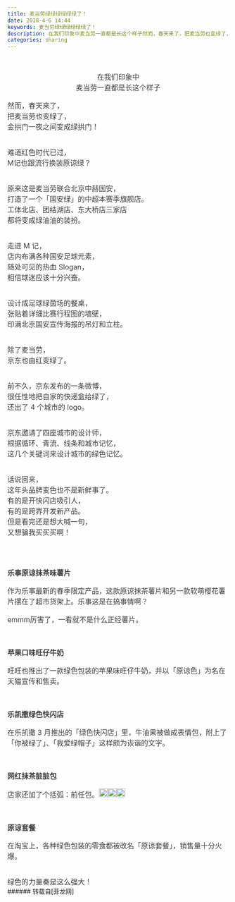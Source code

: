 ```yaml
---
title: 麦当劳绿绿绿绿绿绿了！
date: 2018-4-6 14:44
keywords: 麦当劳绿绿绿绿绿绿了！
description: 在我们印象中麦当劳一直都是长这个样子然而，春天来了，把麦当劳也变绿了，金拱门一夜之间变成绿拱门！难道红色时代已过，M记也跟流行换装原谅绿？原来这是麦当劳联合北京中赫国安，打造了一个「国安绿」的中超本赛季旗舰店。工体北店、团结湖店、东大桥店三家店都将变成绿油油的装扮。走进 M 记，店内布满各种国安足球元素，随处可见的热血 Slogan，相信球迷应该十分兴奋。设计成足球绿茵场的餐桌，张贴着详细比赛行程图的墙壁，印满北京国安宣传海报的吊灯和立柱。除了麦当劳，京东也由红变绿了。前不久，京东发布的一条微博，很任性地把自家的快递盒给绿了，还出了 4 个城市的 logo。京东邀请了四座城市的设计师，根据循环、青流、线条和城市记忆，这几个关键词来设计城市的绿色记忆。话说回来，这年头品牌变色也不是新鲜事了。有的是开快闪店吸引人，有的是跨界开发新产品。但是看完还是想大喊一句，又想骗我买买买啊！乐事原谅抹茶味薯片作为乐事最新的春季限定产品，这款原谅抹茶薯片和另一款软萌樱花薯片摆在了超市货架上。乐事这是在搞事情啊？emmm厉害了，一看就不是什么正经薯片。苹果口味旺仔牛奶旺旺也推出了一款绿色包装的苹果味旺仔牛奶，并以「原谅色」为名在天猫宣传和售卖。乐凯撒绿色快闪店在乐凯撒 3 月推出的「绿色快闪店」里，牛油果被做成表情包，附上了「你被绿了」、「我爱绿帽子」这样颇为诙谐的文字。网红抹茶脏脏包店家还加了个括弧：前任包。原谅套餐在淘宝上，各种绿色包装的零食都被改名「原谅套餐」，销售量十分火爆。绿色的力量奏是这么强大！
categories: sharing
---
```

<td class="t_f" id="postmessage_1233058">

<br/>
<br/>
<div align="center"><font style="color:rgb(62, 62, 62)"><font face="&amp;quot;"><font style="font-size:16px">在我们印象中<br/>
</font></font></font></div><div align="center"><font style="color:rgb(62, 62, 62)"><font face="&amp;quot;"><font style="font-size:16px">麦当劳一直都是长这个样子</font></font></font></div><div align="center"><div align="left"><font style="color:rgb(62, 62, 62)"><font face="&amp;quot"><font style="font-size:16px"><img alt="" border="0" class="zoom" data-cf-modified-4706dded087fe53cff66f3bc-="" file="https://mmbiz.qpic.cn/mmbiz_jpg/1Eo86IE01wmGZC84psRJcxG9Z1P4CfdqAwKbkvFSPrz8vGZSficcuL5mfJR9ibVBJtic9mu6IhoHd0Ib4VGW5l0dg/640" id="aimg_WOYjl" lazyloadthumb="1" onclick="" onmouseover="" src="https://mmbiz.qpic.cn/mmbiz_jpg/1Eo86IE01wmGZC84psRJcxG9Z1P4CfdqAwKbkvFSPrz8vGZSficcuL5mfJR9ibVBJtic9mu6IhoHd0Ib4VGW5l0dg/640"/></font></font></font></div><br/>
<div align="left"><font style="color:rgb(62, 62, 62)"><font face="&amp;quot"><font style="font-size:16px">然而，春天来了，</font></font></font></div><div align="left"><font style="color:rgb(62, 62, 62)"><font face="&amp;quot"><font style="font-size:16px">把麦当劳也变绿了，</font></font></font></div><div align="left"><font style="color:rgb(62, 62, 62)"><font face="&amp;quot"><font style="font-size:16px">金拱门一夜之间变成绿拱门！</font></font></font></div><br/>
<div align="left"><font style="color:rgb(62, 62, 62)"><font face="&amp;quot"><font style="font-size:16px"><img alt="" border="0" class="zoom" data-cf-modified-4706dded087fe53cff66f3bc-="" file="https://mmbiz.qpic.cn/mmbiz_jpg/9Wy876Ck3kiaN3LqeTFfh2BxsHN7ibE3icrnnVDxaDSTZH2PUOQIH1KI5zkDkkVYUOgiaYtI4IZT6mga4GmE5CzN7g/640" id="aimg_uUlJD" lazyloadthumb="1" onclick="" onmouseover="" src="https://mmbiz.qpic.cn/mmbiz_jpg/9Wy876Ck3kiaN3LqeTFfh2BxsHN7ibE3icrnnVDxaDSTZH2PUOQIH1KI5zkDkkVYUOgiaYtI4IZT6mga4GmE5CzN7g/640"/></font></font></font></div><br/>
<div align="left"><font style="color:rgb(62, 62, 62)"><font face="&amp;quot"><font style="font-size:16px">难道红色时代已过，</font></font></font></div><div align="left"><font style="color:rgb(62, 62, 62)"><font face="&amp;quot"><font style="font-size:16px">M记也跟流行换装原谅绿？</font></font></font></div><br/>
<div align="left"><font style="color:rgb(62, 62, 62)"><font face="&amp;quot"><font style="font-size:16px"><img alt="" border="0" class="zoom" data-cf-modified-4706dded087fe53cff66f3bc-="" file="https://mmbiz.qpic.cn/mmbiz_jpg/1Eo86IE01wmGZC84psRJcxG9Z1P4Cfdq5K7AzGqCsNdA3TWfxhX8DuFQ9e6gwvlE9CmiaGeibNd7LVrvuqP7hExw/640" id="aimg_ZMR8D" lazyloadthumb="1" onclick="" onmouseover="" src="https://mmbiz.qpic.cn/mmbiz_jpg/1Eo86IE01wmGZC84psRJcxG9Z1P4Cfdq5K7AzGqCsNdA3TWfxhX8DuFQ9e6gwvlE9CmiaGeibNd7LVrvuqP7hExw/640"/></font></font></font></div><br/>
<div align="left"><font style="color:rgb(62, 62, 62)"><font face="&amp;quot"><font style="font-size:16px">原来这是麦当劳联合北京中赫国安，</font></font></font></div><div align="left"><font style="color:rgb(62, 62, 62)"><font face="&amp;quot"><font style="font-size:16px">打造了一个「国安绿」的中超本赛季旗舰店。</font></font></font></div><div align="left"><font style="color:rgb(62, 62, 62)"><font face="&amp;quot"><font style="font-size:16px">工体北店、团结湖店、东大桥店三家店</font></font></font></div><div align="left"><font style="color:rgb(62, 62, 62)"><font face="&amp;quot"><font style="font-size:16px">都将变成绿油油的装扮。</font></font></font></div><br/>
<div align="left"><font style="color:rgb(62, 62, 62)"><font face="&amp;quot"><font style="font-size:16px"><img alt="" border="0" class="zoom" data-cf-modified-4706dded087fe53cff66f3bc-="" file="https://mmbiz.qpic.cn/mmbiz_png/wtMapcwyptFfhIgLLNic1SxezCerzqciaib4J6vWvKicia4sKK4C2alqAajJ2jLXCuzdZaJkjdrQJFxG9Y4icZRp2uFg/640" id="aimg_WJ1H0" lazyloadthumb="1" onclick="" onmouseover="" src="https://mmbiz.qpic.cn/mmbiz_png/wtMapcwyptFfhIgLLNic1SxezCerzqciaib4J6vWvKicia4sKK4C2alqAajJ2jLXCuzdZaJkjdrQJFxG9Y4icZRp2uFg/640"/></font></font></font></div><br/>
<div align="left"><font style="color:rgb(62, 62, 62)"><font face="&amp;quot"><font style="font-size:16px">走进 M 记，</font></font></font></div><div align="left"><font style="color:rgb(62, 62, 62)"><font face="&amp;quot"><font style="font-size:16px">店内布满各种国安足球元素，</font></font></font></div><div align="left"><font style="color:rgb(62, 62, 62)"><font face="&amp;quot"><font style="font-size:16px">随处可见的热血 Slogan，</font></font></font></div><div align="left"><font style="color:rgb(62, 62, 62)"><font face="&amp;quot"><font style="font-size:16px">相信球迷应该十分兴奋。</font></font></font></div><br/>
<div align="left"><font style="color:rgb(62, 62, 62)"><font face="&amp;quot"><font style="font-size:16px"><img alt="" border="0" class="zoom" data-cf-modified-4706dded087fe53cff66f3bc-="" file="https://mmbiz.qpic.cn/mmbiz_gif/HRQibrjv5JgfycX23ibDlmvMvwXqv86rqk8JEnHAibw2BsLfkJCDUdkToI5F9cKScljhr0gn5CRJJNVwqol8sV1tw/640" id="aimg_q0P1q" lazyloadthumb="1" onclick="" onmouseover="" src="https://mmbiz.qpic.cn/mmbiz_gif/HRQibrjv5JgfycX23ibDlmvMvwXqv86rqk8JEnHAibw2BsLfkJCDUdkToI5F9cKScljhr0gn5CRJJNVwqol8sV1tw/640"/><br/>
</font></font></font></div><br/>
<div align="left"><font style="color:rgb(62, 62, 62)"><font face="&amp;quot"><font style="font-size:16px">设计成足球绿茵场的餐桌，</font></font></font></div><div align="left"><font style="color:rgb(62, 62, 62)"><font face="&amp;quot"><font style="font-size:16px">张贴着详细比赛行程图的墙壁，</font></font></font></div><div align="left"><font style="color:rgb(62, 62, 62)"><font face="&amp;quot"><font style="font-size:16px">印满北京国安宣传海报的吊灯和立柱。</font></font></font></div><br/>
<div align="left"><font style="color:rgb(62, 62, 62)"><font face="&amp;quot"><font style="font-size:16px"><img alt="" border="0" class="zoom" data-cf-modified-4706dded087fe53cff66f3bc-="" file="https://mmbiz.qpic.cn/mmbiz_png/HRQibrjv5JgfycX23ibDlmvMvwXqv86rqkzrBqBnER4pJKZrnicPcuZTtlMiaN1sGHVc7jaqXLvPRfpz3vVtnGNxPw/640" id="aimg_H39Nf" lazyloadthumb="1" onclick="" onmouseover="" src="https://mmbiz.qpic.cn/mmbiz_png/HRQibrjv5JgfycX23ibDlmvMvwXqv86rqkzrBqBnER4pJKZrnicPcuZTtlMiaN1sGHVc7jaqXLvPRfpz3vVtnGNxPw/640"/></font></font></font></div><div align="left"><font style="color:rgb(62, 62, 62)"><font face="&amp;quot"><font style="font-size:16px"><img alt="" border="0" class="zoom" data-cf-modified-4706dded087fe53cff66f3bc-="" file="https://mmbiz.qpic.cn/mmbiz_jpg/tPvspUrO01RtaN58a8he8JCTjAPEqOLCTjbGyic5a7Xr66GKxo2YV2E4v42muH6gdRudPunX9SFa66HV3Ev60zQ/640" id="aimg_s53zq" lazyloadthumb="1" onclick="" onmouseover="" src="https://mmbiz.qpic.cn/mmbiz_jpg/tPvspUrO01RtaN58a8he8JCTjAPEqOLCTjbGyic5a7Xr66GKxo2YV2E4v42muH6gdRudPunX9SFa66HV3Ev60zQ/640"/></font></font></font></div><div align="left"><font style="color:rgb(62, 62, 62)"><font face="&amp;quot"><font style="font-size:16px"><img alt="" border="0" class="zoom" data-cf-modified-4706dded087fe53cff66f3bc-="" file="https://mmbiz.qpic.cn/mmbiz_png/HRQibrjv5JgfycX23ibDlmvMvwXqv86rqkkfOg9PHgVplEEELRicIb2NiauXltqVClJJtJxrJic8rKyflN473Mby8icw/640" id="aimg_p5XRS" lazyloadthumb="1" onclick="" onmouseover="" src="https://mmbiz.qpic.cn/mmbiz_png/HRQibrjv5JgfycX23ibDlmvMvwXqv86rqkkfOg9PHgVplEEELRicIb2NiauXltqVClJJtJxrJic8rKyflN473Mby8icw/640"/></font></font></font></div><div align="left"><font style="color:rgb(62, 62, 62)"><font face="&amp;quot"><font style="font-size:16px"><img alt="" border="0" class="zoom" data-cf-modified-4706dded087fe53cff66f3bc-="" file="https://mmbiz.qpic.cn/mmbiz_jpg/rVFoLP7R6w83t1BIk4wb9rqGMyuHn31JPu6qAYtkSicWsWM1icuMkFLrvIMBbV1kDIzlpgSFKgs2dp7H9icgX1Mzg/640" id="aimg_CJ6pV" lazyloadthumb="1" onclick="" onmouseover="" src="https://mmbiz.qpic.cn/mmbiz_jpg/rVFoLP7R6w83t1BIk4wb9rqGMyuHn31JPu6qAYtkSicWsWM1icuMkFLrvIMBbV1kDIzlpgSFKgs2dp7H9icgX1Mzg/640"/></font></font></font></div><div align="left"><font style="color:rgb(62, 62, 62)"><font face="&amp;quot"><font style="font-size:16px"><img alt="" border="0" class="zoom" data-cf-modified-4706dded087fe53cff66f3bc-="" file="https://mmbiz.qpic.cn/mmbiz_jpg/rVFoLP7R6w83t1BIk4wb9rqGMyuHn31JsKeo8j3iajHkOaf6iatSy8lic7jh8B0LAQ8SFRJIjgr6ua6ZGbcD3Mbug/640" id="aimg_dJ9jJ" lazyloadthumb="1" onclick="" onmouseover="" src="https://mmbiz.qpic.cn/mmbiz_jpg/rVFoLP7R6w83t1BIk4wb9rqGMyuHn31JsKeo8j3iajHkOaf6iatSy8lic7jh8B0LAQ8SFRJIjgr6ua6ZGbcD3Mbug/640"/></font></font></font></div><div align="left"><font style="color:rgb(62, 62, 62)"><font face="&amp;quot"><font style="font-size:16px"><img alt="" border="0" class="zoom" data-cf-modified-4706dded087fe53cff66f3bc-="" file="https://mmbiz.qpic.cn/mmbiz_jpg/rVFoLP7R6w83t1BIk4wb9rqGMyuHn31JacbCnqWoQ418a7XTRsdVhmAqKQyDTre26cXG7SiadMMibJTlia8ah8yWQ/640" id="aimg_d71ax" lazyloadthumb="1" onclick="" onmouseover="" src="https://mmbiz.qpic.cn/mmbiz_jpg/rVFoLP7R6w83t1BIk4wb9rqGMyuHn31JacbCnqWoQ418a7XTRsdVhmAqKQyDTre26cXG7SiadMMibJTlia8ah8yWQ/640"/></font></font></font></div><br/>
<div align="left"><font style="color:rgb(62, 62, 62)"><font face="&amp;quot"><font style="font-size:16px">除了麦当劳，</font></font></font></div><div align="left"><font style="color:rgb(62, 62, 62)"><font face="&amp;quot"><font style="font-size:16px">京东也由红变绿了。</font></font></font></div><br/>
<div align="left"><font style="color:rgb(62, 62, 62)"><font face="&amp;quot"><font style="font-size:16px"><img alt="" border="0" class="zoom" data-cf-modified-4706dded087fe53cff66f3bc-="" file="https://mmbiz.qpic.cn/mmbiz_jpg/tuEPiaSvqBDakibhicRGgHZbKo15Bmut4SLM7yIDrNk9X5Wdct3CDXuib6QNLm4N0Hd8NnC0CkseJjjqQzlJmPOWHg/640" id="aimg_mz424" lazyloadthumb="1" onclick="" onmouseover="" src="https://mmbiz.qpic.cn/mmbiz_jpg/tuEPiaSvqBDakibhicRGgHZbKo15Bmut4SLM7yIDrNk9X5Wdct3CDXuib6QNLm4N0Hd8NnC0CkseJjjqQzlJmPOWHg/640"/></font></font></font></div><br/>
<div align="left"><font style="color:rgb(62, 62, 62)"><font face="&amp;quot"><font style="font-size:16px">前不久，京东发布的一条微博，<br/>
</font></font></font></div><div align="left"><font style="color:rgb(62, 62, 62)"><font face="&amp;quot"><font style="font-size:16px">很任性地把自家的快递盒给绿了，<br/>
</font></font></font></div><div align="left"><font style="color:rgb(62, 62, 62)"><font face="&amp;quot"><font style="font-size:16px">还出了 4 个城市的 logo。</font></font></font></div><br/>
<div align="left"><font style="color:rgb(62, 62, 62)"><font face="&amp;quot"><font style="font-size:16px"><img alt="" border="0" class="zoom" data-cf-modified-4706dded087fe53cff66f3bc-="" file="https://mmbiz.qpic.cn/mmbiz_jpg/5ruSuuEWEQ62fqWomqYENnQpCcVVIsdhsG6YqEL6HAXqyopHzmoso0XcZdeSk2BDfZhV27zKjoG8KLGNXoPvtw/640" id="aimg_csqvi" lazyloadthumb="1" onclick="" onmouseover="" src="https://mmbiz.qpic.cn/mmbiz_jpg/5ruSuuEWEQ62fqWomqYENnQpCcVVIsdhsG6YqEL6HAXqyopHzmoso0XcZdeSk2BDfZhV27zKjoG8KLGNXoPvtw/640"/><br/>
</font></font></font></div><br/>
<div align="left"><font style="color:rgb(62, 62, 62)"><font face="&amp;quot"><font style="font-size:16px">京东邀请了四座城市的设计师，<br/>
</font></font></font></div><div align="left"><font style="color:rgb(62, 62, 62)"><font face="&amp;quot"><font style="font-size:16px">根据循环、青流、线条和城市记忆，</font></font></font></div><div align="left"><font style="color:rgb(62, 62, 62)"><font face="&amp;quot"><font style="font-size:16px">这几个关键词来设计城市的绿色记忆。</font></font></font></div><br/>
<div align="left"><font style="color:rgb(62, 62, 62)"><font face="&amp;quot"><font style="font-size:16px"><img alt="" border="0" class="zoom" data-cf-modified-4706dded087fe53cff66f3bc-="" file="https://mmbiz.qpic.cn/mmbiz_jpg/5ruSuuEWEQ62fqWomqYENnQpCcVVIsdh9JcJLERzXrtUUsXzYCKBABm7UV4oSnQZlIqXDFzqNjicXnUZfOPxe0g/640" id="aimg_MuXy3" lazyloadthumb="1" onclick="" onmouseover="" src="https://mmbiz.qpic.cn/mmbiz_jpg/5ruSuuEWEQ62fqWomqYENnQpCcVVIsdh9JcJLERzXrtUUsXzYCKBABm7UV4oSnQZlIqXDFzqNjicXnUZfOPxe0g/640"/></font></font></font></div><div align="left"><font style="color:rgb(62, 62, 62)"><font face="&amp;quot"><font style="font-size:16px"><img alt="" border="0" class="zoom" data-cf-modified-4706dded087fe53cff66f3bc-="" file="https://mmbiz.qpic.cn/mmbiz_jpg/tuEPiaSvqBDZtz4QkBNdmQxZ5rzlPLboBj7sInpelSMYub8oOkgT2RqVftxfm6hchPmibLoJlDz53W8eIljtplPA/640" id="aimg_HzfU9" lazyloadthumb="1" onclick="" onmouseover="" src="https://mmbiz.qpic.cn/mmbiz_jpg/tuEPiaSvqBDZtz4QkBNdmQxZ5rzlPLboBj7sInpelSMYub8oOkgT2RqVftxfm6hchPmibLoJlDz53W8eIljtplPA/640"/></font></font></font></div><br/>
<div align="left"><font style="color:rgb(62, 62, 62)"><font face="&amp;quot"><font style="font-size:16px">话说回来，</font></font></font></div><div align="left"><font style="color:rgb(62, 62, 62)"><font face="&amp;quot"><font style="font-size:16px">这年头品牌变色也不是新鲜事了。</font></font></font></div><div align="left"><font style="color:rgb(62, 62, 62)"><font face="&amp;quot"><font style="font-size:16px">有的是开快闪店吸引人，</font></font></font></div><div align="left"><font style="color:rgb(62, 62, 62)"><font face="&amp;quot"><font style="font-size:16px">有的是跨界开发新产品。</font></font></font></div><div align="left"><font style="color:rgb(62, 62, 62)"><font face="&amp;quot"><font style="font-size:16px">但是看完还是想大喊一句，</font></font></font></div><div align="left"><font style="color:rgb(62, 62, 62)"><font face="&amp;quot"><font style="font-size:16px">又想骗我买买买啊！</font></font></font></div><br/>
<br/>
<div align="left"><font style="color:rgb(62, 62, 62)"><font face="&amp;quot"><font style="font-size:16px"><img alt="" border="0" class="zoom" data-cf-modified-4706dded087fe53cff66f3bc-="" file="https://mmbiz.qpic.cn/mmbiz_jpg/1Eo86IE01wmGZC84psRJcxG9Z1P4CfdqvtaO7H9qCVsE4LBBd5P9Jhp0CSibK3H8NM0VVqtsJJXGVksog5ibibONg/640" id="aimg_KqZtT" lazyloadthumb="1" onclick="" onmouseover="" src="https://mmbiz.qpic.cn/mmbiz_jpg/1Eo86IE01wmGZC84psRJcxG9Z1P4CfdqvtaO7H9qCVsE4LBBd5P9Jhp0CSibK3H8NM0VVqtsJJXGVksog5ibibONg/640"/></font></font></font></div><br/>
<br/>
<div align="left"><font style="color:rgb(62, 62, 62)"><font face="&amp;quot"><font style="font-size:16px"><strong>乐事原谅抹茶味薯片</strong></font></font></font></div><br/>
<div align="left"><font style="color:rgb(62, 62, 62)"><font face="&amp;quot"><font style="font-size:16px">作为乐事最新的春季限定产品，这款原谅抹茶薯片和另一款软萌樱花薯片摆在了超市货架上。乐事这是在搞事情啊？</font></font></font></div><br/>
<div align="left"><font style="color:rgb(62, 62, 62)"><font face="&amp;quot"><font style="font-size:16px">emmm厉害了，一看就不是什么正经薯片。</font></font></font></div><br/>
<div align="left"><font style="color:rgb(62, 62, 62)"><font face="&amp;quot"><font style="font-size:16px"><img alt="" border="0" class="zoom" data-cf-modified-4706dded087fe53cff66f3bc-="" file="https://mmbiz.qpic.cn/mmbiz_jpg/1Eo86IE01wmGZC84psRJcxG9Z1P4CfdqN9LdmYN5kFVELClTCFibEjVsEWDc8h0gPrNPm6EKiaX5uoIn6aXycUzg/640" id="aimg_MJl89" lazyloadthumb="1" onclick="" onmouseover="" src="https://mmbiz.qpic.cn/mmbiz_jpg/1Eo86IE01wmGZC84psRJcxG9Z1P4CfdqN9LdmYN5kFVELClTCFibEjVsEWDc8h0gPrNPm6EKiaX5uoIn6aXycUzg/640"/><br/>
</font></font></font></div><div align="left"><font style="color:rgb(62, 62, 62)"><font face="&amp;quot"><font style="font-size:16px"><img alt="" border="0" class="zoom" data-cf-modified-4706dded087fe53cff66f3bc-="" file="https://mmbiz.qpic.cn/mmbiz_jpg/sjkYL1OLtOOr3DvwrkdiaQwb5stgibEHKHGOe5iakyrqk3GiaompJB5CetGcF4GdIunIlWGKtYqDPBWyWzkCECOMhw/640" id="aimg_Ss2zW" lazyloadthumb="1" onclick="" onmouseover="" src="https://mmbiz.qpic.cn/mmbiz_jpg/sjkYL1OLtOOr3DvwrkdiaQwb5stgibEHKHGOe5iakyrqk3GiaompJB5CetGcF4GdIunIlWGKtYqDPBWyWzkCECOMhw/640"/></font></font></font></div><br/>
<br/>
<div align="left"><font style="color:rgb(62, 62, 62)"><font face="&amp;quot"><font style="font-size:16px"><strong>苹果口味旺仔牛奶</strong></font></font></font></div><br/>
<div align="left"><font style="color:rgb(62, 62, 62)"><font face="&amp;quot"><font style="font-size:16px">旺旺也推出了一款绿色包装的苹果味旺仔牛奶，并以「原谅色」为名在天猫宣传和售卖。</font></font></font></div><br/>
<div align="left"><font style="color:rgb(62, 62, 62)"><font face="&amp;quot"><font style="font-size:16px"><img alt="" border="0" class="zoom" data-cf-modified-4706dded087fe53cff66f3bc-="" file="https://mmbiz.qpic.cn/mmbiz_jpg/Eib9IbnjKCRjCQsZaVNrticVqQ34SuRhNQeSjWPz9MSDgjO2dVgrYFhHqRXaCyDgtbpfBGxtBq0LmGjyjHx4wjLw/640?" id="aimg_gB6gb" lazyloadthumb="1" onclick="" onmouseover="" src="https://mmbiz.qpic.cn/mmbiz_jpg/Eib9IbnjKCRjCQsZaVNrticVqQ34SuRhNQeSjWPz9MSDgjO2dVgrYFhHqRXaCyDgtbpfBGxtBq0LmGjyjHx4wjLw/640?"/><br/>
</font></font></font></div><br/>
<br/>
<div align="left"><font style="color:rgb(62, 62, 62)"><font face="&amp;quot"><font style="font-size:16px"><strong>乐凯撒绿色快闪店</strong></font></font></font></div><br/>
<div align="left"><font style="color:rgb(62, 62, 62)"><font face="&amp;quot"><font style="font-size:16px">在乐凯撒 3 月推出的「绿色快闪店」里，牛油果被做成表情包，附上了「你被绿了」、「我爱绿帽子」这样颇为诙谐的文字。</font></font></font></div><br/>
<div align="left"><font style="color:rgb(62, 62, 62)"><font face="&amp;quot"><font style="font-size:16px"><img alt="" border="0" class="zoom" data-cf-modified-4706dded087fe53cff66f3bc-="" file="https://mmbiz.qpic.cn/mmbiz_gif/wtMapcwyptFfhIgLLNic1SxezCerzqciaibL2dgIGpyf4ERx69qtS8OZZehL78DOvDSFI2mV0PWQ4aBMqejX77ibPg/640" id="aimg_w02cI" lazyloadthumb="1" onclick="" onmouseover="" src="https://mmbiz.qpic.cn/mmbiz_gif/wtMapcwyptFfhIgLLNic1SxezCerzqciaibL2dgIGpyf4ERx69qtS8OZZehL78DOvDSFI2mV0PWQ4aBMqejX77ibPg/640"/><br/>
</font></font></font></div><br/>
<br/>
<div align="left"><font style="color:rgb(62, 62, 62)"><font face="&amp;quot"><font style="font-size:16px"><strong>网红抹茶脏脏包</strong></font></font></font></div><br/>
<div align="left"><font style="color:rgb(62, 62, 62)"><font face="&amp;quot"><font style="font-size:16px">店家还加了个括弧：前任包。<img alt="" border="0" class="zoom" data-cf-modified-4706dded087fe53cff66f3bc-="" file="https://res.wx.qq.com/mpres/htmledition/images/icon/common/emotion_panel/emoji_wx/2_" height="20" id="aimg_vKQp2" onclick="" onmouseover="" src="https://res.wx.qq.com/mpres/htmledition/images/icon/common/emotion_panel/emoji_wx/2_"/><img alt="" border="0" class="zoom" data-cf-modified-4706dded087fe53cff66f3bc-="" file="https://res.wx.qq.com/mpres/htmledition/images/icon/common/emotion_panel/emoji_wx/2_" height="20" id="aimg_lIm06" onclick="" onmouseover="" src="https://res.wx.qq.com/mpres/htmledition/images/icon/common/emotion_panel/emoji_wx/2_"/><img alt="" border="0" class="zoom" data-cf-modified-4706dded087fe53cff66f3bc-="" file="https://res.wx.qq.com/mpres/htmledition/images/icon/common/emotion_panel/emoji_wx/2_" height="20" id="aimg_q0UfL" onclick="" onmouseover="" src="https://res.wx.qq.com/mpres/htmledition/images/icon/common/emotion_panel/emoji_wx/2_"/></font></font></font></div><br/>
<div align="left"><font style="color:rgb(62, 62, 62)"><font face="&amp;quot"><font style="font-size:16px"><img alt="" border="0" class="zoom" data-cf-modified-4706dded087fe53cff66f3bc-="" file="https://mmbiz.qpic.cn/mmbiz_jpg/aSuibIL54mXSPYic2OJTRiaUGAic5AN8InrXjnamrN1AvYNMU5LRgibdTmKvgZb1tI2hQ725wC98VqiaMdPmxhRubRng/640" id="aimg_J7ClL" lazyloadthumb="1" onclick="" onmouseover="" src="https://mmbiz.qpic.cn/mmbiz_jpg/aSuibIL54mXSPYic2OJTRiaUGAic5AN8InrXjnamrN1AvYNMU5LRgibdTmKvgZb1tI2hQ725wC98VqiaMdPmxhRubRng/640"/><br/>
</font></font></font></div><br/>
<br/>
<div align="left"><font style="color:rgb(62, 62, 62)"><font face="&amp;quot"><font style="font-size:16px"><strong>原谅套餐</strong></font></font></font></div><br/>
<div align="left"><font style="color:rgb(62, 62, 62)"><font face="&amp;quot"><font style="font-size:16px">在淘宝上，各种绿色包装的零食都被改名「原谅套餐」，销售量十分火爆。</font></font></font></div><br/>
<div align="left"><font style="color:rgb(62, 62, 62)"><font face="&amp;quot"><font style="font-size:16px"><img alt="" border="0" class="zoom" data-cf-modified-4706dded087fe53cff66f3bc-="" file="https://mmbiz.qpic.cn/mmbiz_png/rVFoLP7R6w83t1BIk4wb9rqGMyuHn31JnoMia7njTVgTja7p2xZ91B23HkiaebKll7TJkkUyZtpXMsRcOtuv88bA/640" id="aimg_B8828" lazyloadthumb="1" onclick="" onmouseover="" src="https://mmbiz.qpic.cn/mmbiz_png/rVFoLP7R6w83t1BIk4wb9rqGMyuHn31JnoMia7njTVgTja7p2xZ91B23HkiaebKll7TJkkUyZtpXMsRcOtuv88bA/640"/></font></font></font></div><div align="left"><font style="color:rgb(62, 62, 62)"><font face="&amp;quot"><font style="font-size:16px"><img alt="" border="0" class="zoom" data-cf-modified-4706dded087fe53cff66f3bc-="" file="https://mmbiz.qpic.cn/mmbiz_png/wtMapcwyptFfhIgLLNic1SxezCerzqciaibwkMMzX0icKYIKc4UIjpukYhicRqUfhnsZjsD2FibXHJb5Mm7tQNRUEZwg/640" id="aimg_vms96" lazyloadthumb="1" onclick="" onmouseover="" src="https://mmbiz.qpic.cn/mmbiz_png/wtMapcwyptFfhIgLLNic1SxezCerzqciaibwkMMzX0icKYIKc4UIjpukYhicRqUfhnsZjsD2FibXHJb5Mm7tQNRUEZwg/640"/><br/>
</font></font></font></div><br/>
<div align="left"><font style="color:rgb(62, 62, 62)"><font face="&amp;quot"><font style="font-size:16px">绿色的力量奏是这么强大！</font></font></font></div><div align="left"><font style="color:rgb(62, 62, 62)"><font face="&amp;quot"><font style="font-size:16px"><img alt="" border="0" class="zoom" data-cf-modified-4706dded087fe53cff66f3bc-="" file="https://mmbiz.qpic.cn/mmbiz_jpg/5ruSuuEWEQ62fqWomqYENnQpCcVVIsdhodU337ibzibjbz7aaCBo5K1U02UXgnF37mPNA0iazMYrhO5EkKtfXKE8A/640" id="aimg_ofLSO" lazyloadthumb="1" onclick="" onmouseover="" src="https://mmbiz.qpic.cn/mmbiz_jpg/5ruSuuEWEQ62fqWomqYENnQpCcVVIsdhodU337ibzibjbz7aaCBo5K1U02UXgnF37mPNA0iazMYrhO5EkKtfXKE8A/640"/></font></font></font></div></div><div align="center"><font style="color:rgb(62, 62, 62)"></font></div></td>
###### 转载自[菲龙网]